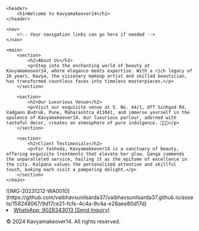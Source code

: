 
<html lang="en">
<head>
    <meta charset="UTF-8">
    <meta name="viewport" content="width=device-width, initial-scale=1.0">
</head>
<body>

    <header>
        <h1>Welcome to Kavyamakeover14</h1>
    </header>

    <nav>
        <!-- Your navigation links can go here if needed -->
    </nav>

    <main>
        <section>
            <h2>About Us</h2>
            <p>Step into the enchanting world of beauty at Kavyamakeover14, where elegance meets expertise. With a rich legacy of 16 years, Kavya, the visionary makeup artist and skilled beautician, has transformed countless faces into timeless masterpieces.</p>
        </section>

        <section>
            <h2>Our Luxurious Venue</h2>
            <p>Visit our exquisite venue at S. No. 44/1, Off Sinhgad Rd, Vadgaon Budruk, Pune, Maharashtra 411041, and immerse yourself in the opulence of Kavyamakeover14. Our luxurious parlour, adorned with tasteful decor, creates an atmosphere of pure indulgence. 💄💅✨</p>
        </section>

        <section>
            <h2>Client Testimonials</h2>
            <p>For Yashoda, Kavyamakeover14 is a sanctuary of beauty, offering exquisite treatments that elevate her glow. Ganga commends the unparalleled service, hailing it as the epitome of excellence in the city. Kalpana values the personalized attention and skillful touch, making each visit a pampering delight.</p>
        </section>
    </main>

</body>
</html>
![IMG-20231212-WA0010](https://github.com/vaibhavsunilsarda37/vaibhavsunilsarda37.github.io/assets/158248067/9d17ce21-fcfe-4c4a-9c4a-e28aee80d17d)
<li><a href="https://wa.me/9028343013?text=Hello%20Kavyamakeover14,%20I%20would%20like%20to%20inquire%20about%20your%20parlour%20treatments.%20💫🌺" target="_blank">WhatsApp: 9028343013 (Send Inquiry)</a></li>
<footer>
    <p>&copy; 2024 Kavyamakeover14. All rights reserved.</p>
</footer>
